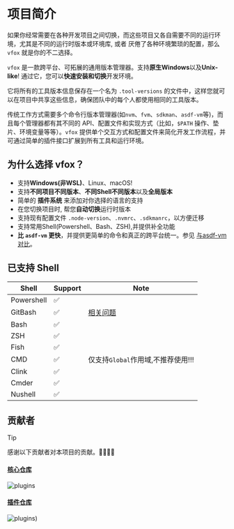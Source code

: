 # 项目简介

如果你经常需要在各种开发项目之间切换，而这些项目又各自需要不同的运行环境，尤其是不同的运行时版本或环境库, 或者
厌倦了各种环境繁琐的配置，那么 `vfox` 就是你的不二选择。

`vfox` 是一款跨平台、可拓展的通用版本管理器。支持**原生Windows**以及**Unix-like**! 通过它，您可以**快速安装和切换**开发环境。

它将所有的工具版本信息保存在一个名为 `.tool-versions` 的文件中，这样您就可以在项目中共享这些信息，确保团队中的每个人都使用相同的工具版本。

传统工作方式需要多个命令行版本管理器(如`nvm`、`fvm`、`sdkman`、`asdf-vm`等)，而且每个管理器都有其不同的
API、配置文件和实现方式（比如，`$PATH`
操作、垫片、环境变量等等）。`vfox` 提供单个交互方式和配置文件来简化开发工作流程，并可通过简单的插件接口扩展到所有工具和运行环境。

## 为什么选择 vfox？


- 支持**Windows(非WSL)**、Linux、macOS!
- 支持**不同项目不同版本**、**不同Shell不同版本**以及**全局版本**
- 简单的 **插件系统** 来添加对你选择的语言的支持
- 在您切换项目时, 帮您**自动切换**运行时版本
- 支持现有配置文件 `.node-version`、`.nvmrc`、`.sdkmanrc`，以方便迁移
- 支持常用Shell(Powershell、Bash、ZSH),并提供补全功能
- **比 `asdf-vm` 更快**，并提供更简单的命令和真正的跨平台统一。参见 [与asdf-vm对比](../misc/vs-asdf.md)。

## 已支持 Shell

| Shell      | Support | Note                                                                            |
|------------|---------|---------------------------------------------------------------------------------|
| Powershell | ✅       |                                                                                 |
| GitBash    | ✅       | [相关问题](./faq.md#why-can-t-i-select-when-use-use-and-search-commands-in-gitbash) |
| Bash       | ✅       |                                                                                 |
| ZSH        | ✅       |                                                                                 |
| Fish       | ✅       |                                                                                 |
| CMD        | ✅       | 仅支持`Global`作用域,不推荐使用!!!                                                         |
| Clink      | ✅       |                                                                                 |
| Cmder      | ✅       |                                                                                 |
| Nushell    | ✅       |                                                                                 |



## 贡献者

> [!TIP]
> 感谢以下贡献者对本项目的贡献。🎉🎉🙏🙏

#### [核心仓库](https://github.com/version-fox/vfox)

![plugins](https://contrib.rocks/image?repo=version-fox/vfox)

#### [插件仓库](https://github.com/version-fox/vfox-plugins)

![plugins](https://contrib.rocks/image?repo=version-fox/vfox-plugins))
